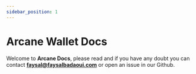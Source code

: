 ```yaml
---
sidebar_position: 1
---
```


# Arcane Wallet Docs

Welcome to **Arcane Docs**, please read and if you have any doubt you can contact **faysal@faysalbadaoui.com** or open an issue in our Github.
